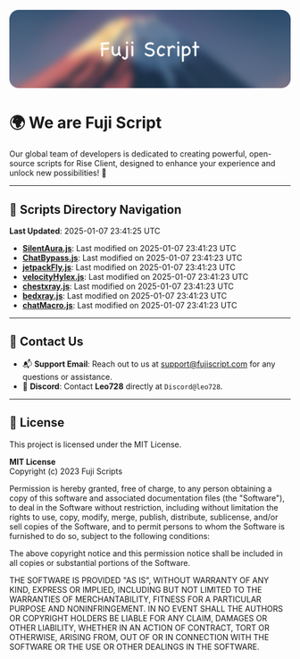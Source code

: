 ![Banner](.github/b.webp)

# 🌍 **We are Fuji Script**

Our global team of developers is dedicated to creating powerful, open-source scripts for Rise Client, designed to enhance your experience and unlock new possibilities! 🌟

---
<!-- SCRIPTS_NAVIGATION_START -->
## 📂 **Scripts Directory Navigation**

**Last Updated**: 2025-01-07 23:41:25 UTC

- **[SilentAura.js](scripts/SilentAura.js)**: Last modified on 2025-01-07 23:41:23 UTC
- **[ChatBypass.js](scripts/ChatBypass.js)**: Last modified on 2025-01-07 23:41:23 UTC
- **[jetpackFly.js](scripts/jetpackFly.js)**: Last modified on 2025-01-07 23:41:23 UTC
- **[velocityHylex.js](scripts/velocityHylex.js)**: Last modified on 2025-01-07 23:41:23 UTC
- **[chestxray.js](scripts/chestxray.js)**: Last modified on 2025-01-07 23:41:23 UTC
- **[bedxray.js](scripts/bedxray.js)**: Last modified on 2025-01-07 23:41:23 UTC
- **[chatMacro.js](scripts/chatMacro.js)**: Last modified on 2025-01-07 23:41:23 UTC

<!-- SCRIPTS_NAVIGATION_END -->

---

## 💬 **Contact Us**  
- 📬 **Support Email**: Reach out to us at [support@fujiscript.com](mailto:support@fujiscript.com) for any questions or assistance.  
- 💬 **Discord**: Contact **Leo728** directly at `Discord@leo728`.

---

## 📜 **License**

This project is licensed under the MIT License.  

**MIT License**  
Copyright (c) 2023 Fuji Scripts  

Permission is hereby granted, free of charge, to any person obtaining a copy of this software and associated documentation files (the "Software"), to deal in the Software without restriction, including without limitation the rights to use, copy, modify, merge, publish, distribute, sublicense, and/or sell copies of the Software, and to permit persons to whom the Software is furnished to do so, subject to the following conditions:  

The above copyright notice and this permission notice shall be included in all copies or substantial portions of the Software.  

THE SOFTWARE IS PROVIDED "AS IS", WITHOUT WARRANTY OF ANY KIND, EXPRESS OR IMPLIED, INCLUDING BUT NOT LIMITED TO THE WARRANTIES OF MERCHANTABILITY, FITNESS FOR A PARTICULAR PURPOSE AND NONINFRINGEMENT. IN NO EVENT SHALL THE AUTHORS OR COPYRIGHT HOLDERS BE LIABLE FOR ANY CLAIM, DAMAGES OR OTHER LIABILITY, WHETHER IN AN ACTION OF CONTRACT, TORT OR OTHERWISE, ARISING FROM, OUT OF OR IN CONNECTION WITH THE SOFTWARE OR THE USE OR OTHER DEALINGS IN THE SOFTWARE.  
